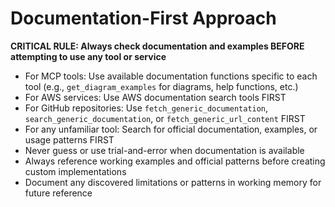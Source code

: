 # Documentation-First Approach

**CRITICAL RULE: Always check documentation and examples BEFORE attempting to use any tool or service**

- For MCP tools: Use available documentation functions specific to each tool (e.g., `get_diagram_examples` for diagrams, help functions, etc.)
- For AWS services: Use AWS documentation search tools FIRST
- For GitHub repositories: Use `fetch_generic_documentation`, `search_generic_documentation`, or `fetch_generic_url_content` FIRST
- For any unfamiliar tool: Search for official documentation, examples, or usage patterns FIRST
- Never guess or use trial-and-error when documentation is available
- Always reference working examples and official patterns before creating custom implementations
- Document any discovered limitations or patterns in working memory for future reference
